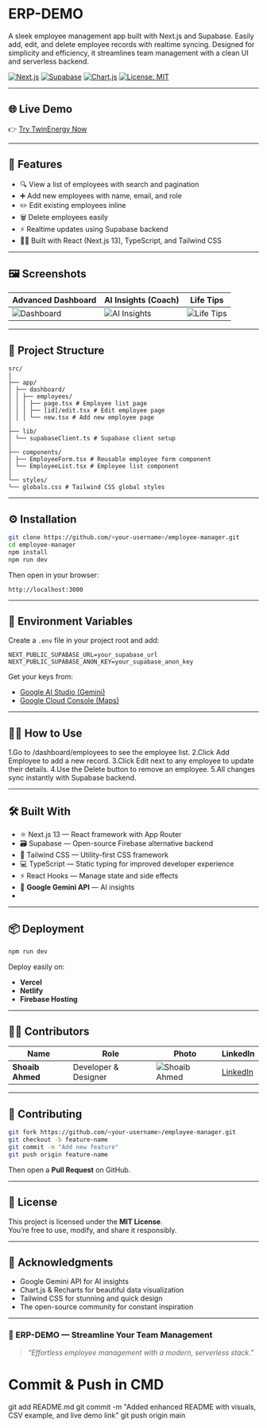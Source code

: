 
# ERP-DEMO
A sleek employee management app built with Next.js and Supabase. Easily add, edit, and delete employee records with realtime syncing. Designed for simplicity and efficiency, it streamlines team management with a clean UI and serverless backend.

[![Next.js](https://img.shields.io/badge/Next.js-13-black?logo=next.js&logoColor=white)](https://nextjs.org/)
[![Supabase](https://img.shields.io/badge/Supabase-1.50.0-3ECF8E?logo=supabase&logoColor=white)](https://supabase.com/)
[![Chart.js](https://img.shields.io/badge/Chart.js-4.4-F5788D?logo=chartdotjs)](https://www.chartjs.org/)
[![License: MIT](https://img.shields.io/badge/License-MIT-green.svg)](LICENSE)

---

## 🌐 Live Demo  
👉 [Try TwinEnergy Now](https://github.com/shoaibahmed2755/Twinenergy)

---

## 🚀 Features

- 🔍 View a list of employees with search and pagination  
- ➕ Add new employees with name, email, and role  
- ✏️ Edit existing employees inline  
- 🗑️ Delete employees easily  
- ⚡ Realtime updates using Supabase backend  
- 🧑‍💻 Built with React (Next.js 13), TypeScript, and Tailwind CSS  

---

## 🖼️ Screenshots

| Advanced Dashboard | AI Insights (Coach) | Life Tips |
|------------|-------------|-----|
| ![Dashboard](https://github.com/shoaibahmed2755/Twinenergy/blob/main/AdvanceDashboard.png) | ![AI Insights](https://github.com/shoaibahmed2755/Twinenergy/blob/main/AI%20Coach.png) | ![Life Tips](https://github.com/shoaibahmed2755/Twinenergy/blob/main/Life%20Tips.png) |

---

## 🧩 Project Structure

```
src/
│
├── app/
│ ├── dashboard/
│ │ ├── employees/
│ │ │ ├── page.tsx # Employee list page
│ │ │ ├── [id]/edit.tsx # Edit employee page
│ │ │ └── new.tsx # Add new employee page
│
├── lib/
│ └── supabaseClient.ts # Supabase client setup
│
├── components/
│ ├── EmployeeForm.tsx # Reusable employee form component
│ └── EmployeeList.tsx # Employee list component
│
└── styles/
└── globals.css # Tailwind CSS global styles
```

---

## ⚙️ Installation

```bash
git clone https://github.com/<your-username>/employee-manager.git
cd employee-manager
npm install
npm run dev
```

Then open in your browser:
```
http://localhost:3000
```

---

## 🔑 Environment Variables

Create a `.env` file in your project root and add:

```
NEXT_PUBLIC_SUPABASE_URL=your_supabase_url
NEXT_PUBLIC_SUPABASE_ANON_KEY=your_supabase_anon_key
```

Get your keys from:
- [Google AI Studio (Gemini)](https://makersuite.google.com/app/apikey)
- [Google Cloud Console (Maps)](https://console.cloud.google.com/)

---

## 🧑‍💻 How to Use

1.Go to /dashboard/employees to see the employee list.
2.Click Add Employee to add a new record.
3.Click Edit next to any employee to update their details.
4.Use the Delete button to remove an employee.
5.All changes sync instantly with Supabase backend.

---

## 🛠️ Built With

- ⚛️ Next.js 13 — React framework with App Router
- 🗃️ Supabase — Open-source Firebase alternative backend
- 🎨 Tailwind CSS — Utility-first CSS framework
- 💻 TypeScript — Static typing for improved developer experience
- ⚡ React Hooks — Manage state and side effects
- 🤖 **Google Gemini API** — AI insights
- 
---

## 📦 Deployment

```bash
npm run dev
```

Deploy easily on:
- **Vercel**
- **Netlify**
- **Firebase Hosting**

---

## 👨‍💻 Contributors

| Name | Role | Photo | LinkedIn |
|------|------|--------|-----------|
| **Shoaib Ahmed** | Developer & Designer | ![Shoaib Ahmed](https://github.com/shoaibahmed2755/Twinenergy/blob/main/Contri/Shoaib.png) | [LinkedIn](https://www.linkedin.com/in/shoaib-ahmed-b05973274/) |

---

## 🤝 Contributing

```bash
git fork https://github.com/<your-username>/employee-manager.git
git checkout -b feature-name
git commit -m "Add new feature"
git push origin feature-name
```

Then open a **Pull Request** on GitHub.

---

## 📜 License

This project is licensed under the **MIT License**.  
You’re free to use, modify, and share it responsibly.

---

## 🌟 Acknowledgments

- Google Gemini API for AI insights  
- Chart.js & Recharts for beautiful data visualization  
- Tailwind CSS for stunning and quick design  
- The open-source community for constant inspiration  

---

### 💚 ERP-DEMO — Streamline Your Team Management  
> *“Effortless employee management with a modern, serverless stack.”*

# Commit & Push in CMD
git add README.md
git commit -m "Added enhanced README with visuals, CSV example, and live demo link"
git push origin main

